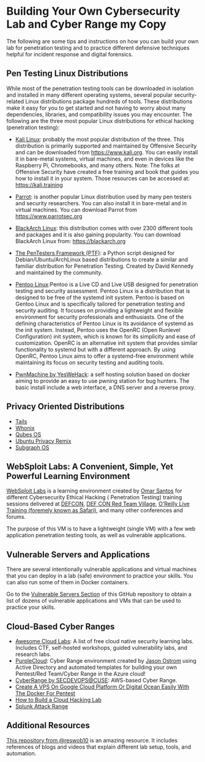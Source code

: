 # Building Your Own Cybersecurity Lab and Cyber Range my Copy

The following are some tips and instructions on how you can build your own lab for penetration testing and to practice different defensive techniques helpful for incident response and digital forensics.

## Pen Testing Linux Distributions

While most of the penetration testing tools can be downloaded in isolation and installed in many different operating systems, several popular security-related Linux distributions package hundreds of tools. These distributions make it easy for you to get started and not having to worry about many dependencies, libraries, and compatibility issues you may encounter. The following are the three most popular Linux distributions for ethical hacking (penetration testing): 

- [Kali Linux](https://www.kali.org): probably the most popular distribution of the three. This distribution is primarily supported and maintained by Offensive Security and can be downloaded from https://www.kali.org. You can easily install it in bare-metal systems, virtual machines, and even in devices like the Raspberry Pi, Chromebooks, and many others.
Note: The folks at Offensive Security have created a free training and book that guides you how to install it in your system. Those resources can be accessed at: https://kali.training 

- [Parrot](https://www.parrotsec.org): is another popular Linux distribution used by many pen testers and security researchers. You can also install it in bare-metal and in virtual machines. You can download Parrot from https://www.parrotsec.org

- [BlackArch Linux](https://blackarch.org): this distribution comes with over 2300 different tools and packages and it is also gaining popularity. You can download BlackArch Linux from: https://blackarch.org

- [The PenTesters Framework (PTF)](https://github.com/trustedsec/ptf): a Python script designed for Debian/Ubuntu/ArchLinux based distributions to create a similar and familiar distribution for Penetration Testing. Created by David Kennedy and maintained by the community.

- [Pentoo Linux](https://www.pentoo.ch/):Pentoo is a Live CD and Live USB designed for penetration testing and security assessment. Pentoo Linux is a distribution that is designed to be free of the systemd init system. Pentoo is based on Gentoo Linux and is specifically tailored for penetration testing and security auditing. It focuses on providing a lightweight and flexible environment for security professionals and enthusiasts. One of the defining characteristics of Pentoo Linux is its avoidance of systemd as the init system. Instead, Pentoo uses the OpenRC (Open Runlevel Configuration) init system, which is known for its simplicity and ease of customization. OpenRC is an alternative init system that provides similar functionality to systemd but with a different approach. By using OpenRC, Pentoo Linux aims to offer a systemd-free environment while maintaining its focus on security testing and auditing tools. 

- [PwnMachine by YesWeHack](https://github.com/yeswehack/pwn-machine): a self hosting solution based on docker aiming to provide an easy to use pwning station for bug hunters. The basic install include a web interface, a DNS server and a reverse proxy.

## Privacy Oriented Distributions

- [Tails](https://tails.boum.org/)
- [Whonix](https://www.whonix.org/)
- [Qubes OS](https://www.qubes-os.org/)
- [Ubuntu Privacy Remix](http://www.privacyremix.org/)
- [Subgraph OS](https://subgraph.com/sgos/)

## WebSploit Labs: A Convenient, Simple, Yet Powerful Learning Environment

[WebSploit Labs](https://websploit.org/) is a learning environment created by [Omar Santos](https://omarsantos.io) for different Cybersecurity Ethical Hacking ( Penetration Testing) training sessions delivered at [DEFCON](https://www.wallofsheep.com/blogs/news/packet-hacking-village-workshops-at-def-con-26-finalized), [DEF CON Red Team Village](https://redteamvillage.io), [O'Reilly Live Training (foremely known as Safari)](https://learning.oreilly.com/search/?query=omar%20santos&extended_publisher_data=true&highlight=true&include_assessments=false&include_case_studies=true&include_courses=true&include_playlists=true&include_collections=true&include_notebooks=true&is_academic_institution_account=false&source=user&formats=live%20online%20training&sort=relevance&facet_json=true&page=0&include_facets=false&include_scenarios=true&include_sandboxes=true&json_facets=true), and many other conferences and forums. 

The purpose of this VM is to have a lightweight (single VM) with a few web application penetration testing tools, as well as vulnerable applications.

## Vulnerable Servers and Applications

There are several intentionally vulnerable applications and virtual machines that you can deploy in a lab (safe) environment to practice your skills. You can also run some of them in Docker containers. 

Go to the [Vulnerable Servers Section](https://github.com/The-Art-of-Hacking/art-of-hacking/tree/master/vulnerable_servers) of this GitHub repository to obtain a list of dozens of vulnerable applications and VMs that can be used to practice your skills.


## Cloud-Based Cyber Ranges
- [Awesome Cloud Labs](https://github.com/iknowjason/Awesome-CloudSec-Labs): A list of free cloud native security learning labs. Includes CTF, self-hosted workshops, guided vulnerability labs, and research labs.
- [PurpleCloud](https://github.com/iknowjason/PurpleCloud):  Cyber Range environment created by [Jason Ostrom](https://twitter.com/securitypuck) using Active Directory and automated templates for building your own Pentest/Red Team/Cyber Range in the Azure cloud!
- [CyberRange by SECDEVOPS@CUSE](https://github.com/secdevops-cuse/CyberRange): AWS-based Cyber Range.
- [Create A VPS On Google Cloud Platform Or Digital Ocean Easily With The Docker For Pentest](https://github.com/aaaguirrep/offensive-docker-vps)
- [How to Build a Cloud Hacking Lab](https://www.youtube.com/watch?v=4s_3oNwqImo)
- [Splunk Attack Range](https://github.com/splunk/attack_range)

## Additional Resources
[This repository from @reswob10](https://github.com/reswob10/HomeLabResources) is an amazing resource. It includes references of blogs and videos that explain different lab setup, tools, and automation.
